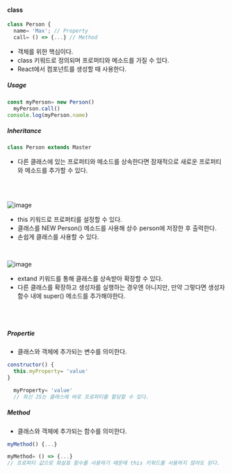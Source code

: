 #### class
```JavaScript
class Person {
  name= 'Max'; // Property
  call= () => {...} // Method
```
- 객체를 위한 핵심이다.
- class 키워드로 정의되며 프로퍼티와 메소드를 가질 수 있다.
- React에서 컴포넌트를 생성할 때 사용한다.

##### Usage
```JavaScript
const myPerson= new Person()
  myPerson.call()
console.log(myPerson.name)
```
##### Inheritance
```JavaScript
class Person extends Master
```
- 다른 클래스에 있는 프로퍼티와 메소드를 상속한다면 잠재적으로 새로운 프로퍼티와 메소드를 추가할 수 있다.

<br>
<br>

![image](https://user-images.githubusercontent.com/79950504/181182238-a93c7ca5-483e-4368-b558-ccb94205e236.png)
- this 키워드로 프로퍼티를 설정할 수 있다. 
- 클래스를 NEW Person() 메소드를 사용해 상수 person에 저장한 후 출력한다.
- 손쉽게 클래스를 사용할 수 있다.

<br>

![image](https://user-images.githubusercontent.com/79950504/181182979-a50b818d-3ad7-4d9c-84b2-98aecfdf1bb1.png)
- extand 키워드를 통해 클래스를 상속받아 확장할 수 있다.
- 다른 클래스를 확장하고 생성자를 실행하는 경우엔 아니지만, 만약 그렇다면 생성자 함수 내에 super() 메소드를 추가해야한다.

<br>
<br>

##### Propertie
- 클래스와 객체에 추가되는 변수를 의미한다.
```JavaScript
constructor() {
  this.myProperty= 'value'
}
```
```JavaScript
  myProperty= 'value'
  // 최신 JS는 클래스에 바로 프로퍼티를 할당할 수 있다.
```


##### Method
- 클래스와 객체에 추가되는 함수를 의미한다.
```JavaScript
myMethod() {...}
```
```JavaScript
myMethod= () => {...}
// 프로퍼티 값으로 화살표 함수를 사용하기 때문에 this 키워드를 사용하지 않아도 된다.
```
